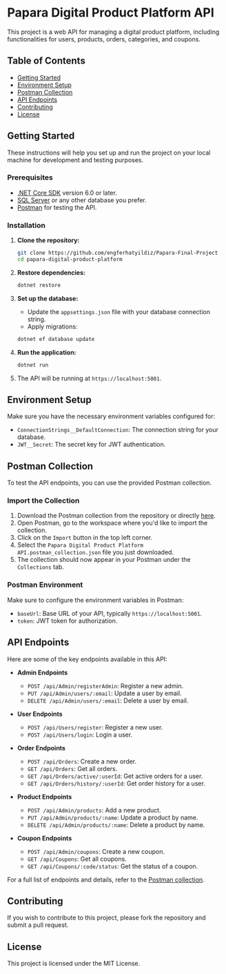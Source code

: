 # Papara Digital Product Platform API

This project is a web API for managing a digital product platform, including functionalities for users, products, orders, categories, and coupons.

## Table of Contents

- [Getting Started](#getting-started)
- [Environment Setup](#environment-setup)
- [Postman Collection](#postman-collection)
- [API Endpoints](#api-endpoints)
- [Contributing](#contributing)
- [License](#license)

## Getting Started

These instructions will help you set up and run the project on your local machine for development and testing purposes.

### Prerequisites

- [.NET Core SDK](https://dotnet.microsoft.com/download) version 6.0 or later.
- [SQL Server](https://www.microsoft.com/en-us/sql-server/sql-server-downloads) or any other database you prefer.
- [Postman](https://www.postman.com/downloads/) for testing the API.

### Installation

1. **Clone the repository:**

    ```sh
    git clone https://github.com/engferhatyildiz/Papara-Final-Project
    cd papara-digital-product-platform
    ```

2. **Restore dependencies:**

    ```sh
    dotnet restore
    ```

3. **Set up the database:**

    - Update the `appsettings.json` file with your database connection string.
    - Apply migrations:

    ```sh
    dotnet ef database update
    ```

4. **Run the application:**

    ```sh
    dotnet run
    ```

5. The API will be running at `https://localhost:5001`.

## Environment Setup

Make sure you have the necessary environment variables configured for:

- `ConnectionStrings__DefaultConnection`: The connection string for your database.
- `JWT__Secret`: The secret key for JWT authentication.

## Postman Collection

To test the API endpoints, you can use the provided Postman collection.

### Import the Collection

1. Download the Postman collection from the repository or directly [here](postman_collection.json).
2. Open Postman, go to the workspace where you'd like to import the collection.
3. Click on the `Import` button in the top left corner.
4. Select the `Papara Digital Product Platform API.postman_collection.json` file you just downloaded.
5. The collection should now appear in your Postman under the `Collections` tab.

### Postman Environment

Make sure to configure the environment variables in Postman:

- `baseUrl`: Base URL of your API, typically `https://localhost:5001`.
- `token`: JWT token for authorization.

## API Endpoints

Here are some of the key endpoints available in this API:

- **Admin Endpoints**
    - `POST /api/Admin/registerAdmin`: Register a new admin.
    - `PUT /api/Admin/users/:email`: Update a user by email.
    - `DELETE /api/Admin/users/:email`: Delete a user by email.

- **User Endpoints**
    - `POST /api/Users/register`: Register a new user.
    - `POST /api/Users/login`: Login a user.

- **Order Endpoints**
    - `POST /api/Orders`: Create a new order.
    - `GET /api/Orders`: Get all orders.
    - `GET /api/Orders/active/:userId`: Get active orders for a user.
    - `GET /api/Orders/history/:userId`: Get order history for a user.

- **Product Endpoints**
    - `POST /api/Admin/products`: Add a new product.
    - `PUT /api/Admin/products/:name`: Update a product by name.
    - `DELETE /api/Admin/products/:name`: Delete a product by name.

- **Coupon Endpoints**
    - `POST /api/Admin/coupons`: Create a new coupon.
    - `GET /api/Coupons`: Get all coupons.
    - `GET /api/Coupons/:code/status`: Get the status of a coupon.

For a full list of endpoints and details, refer to the [Postman collection](postman_collection.json).

## Contributing

If you wish to contribute to this project, please fork the repository and submit a pull request.

## License

This project is licensed under the MIT License.
